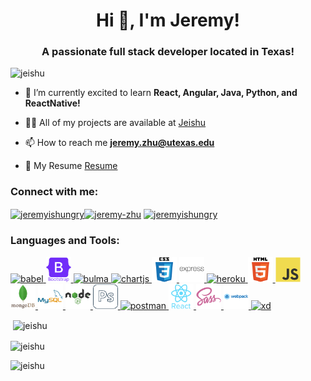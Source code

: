 <h1 align="center">Hi 👋, I'm Jeremy!</h1>
<h3 align="center">A passionate full stack developer located in Texas!</h3>

<p align="left"> <img src="https://komarev.com/ghpvc/?username=jeishu&label=Profile%20views&color=0e75b6&style=flat" alt="jeishu" /> </p>

- 🌱 I’m currently excited to learn **React, Angular, Java, Python, and ReactNative!**

- 👨‍💻 All of my projects are available at [Jeishu](https://jeishu.github.io/)

- 📫 How to reach me **jeremy.zhu@utexas.edu**

- 📄 My Resume [Resume](https://docs.google.com/document/d/1BoyU6fe34VhklL0bDYsdD1YoUNanwIYkCxz_YiHcW-E/edit)

<h3 align="left">Connect with me:</h3>
<p align="left">
<a href="https://twitter.com/jeremyishungry" target="blank"><img align="center" src="https://cdn.jsdelivr.net/npm/simple-icons@3.0.1/icons/twitter.svg" alt="jeremyishungry" height="30" width="40 /></a>
<a href="https://linkedin.com/in/jeremy-zhu" target="blank"><img align="center" src="https://cdn.jsdelivr.net/npm/simple-icons@3.0.1/icons/linkedin.svg" alt="jeremy-zhu" height="30" width="40" /></a>
<a href="https://instagram.com/jeremyishungry" target="blank"><img align="center" src="https://cdn.jsdelivr.net/npm/simple-icons@3.0.1/icons/instagram.svg" alt="jeremyishungry" height="30" width="40" /></a>
</p>

<h3 align="left">Languages and Tools:</h3>
<p align="left"> <a href="https://babeljs.io/" target="_blank"> <img src="https://www.vectorlogo.zone/logos/babeljs/babeljs-icon.svg" alt="babel" width="40" height="40"/> </a> <a href="https://getbootstrap.com" target="_blank"> <img src="https://raw.githubusercontent.com/devicons/devicon/master/icons/bootstrap/bootstrap-plain-wordmark.svg" alt="bootstrap" width="40" height="40"/> </a> <a href="https://bulma.io/" target="_blank"> <img src="https://raw.githubusercontent.com/gilbarbara/logos/804dc257b59e144eaca5bc6ffd16949752c6f789/logos/bulma.svg" alt="bulma" width="40" height="40"/> </a> <a href="https://www.chartjs.org" target="_blank"> <img src="https://www.chartjs.org/media/logo-title.svg" alt="chartjs" width="40" height="40"/> </a> <a href="https://www.w3schools.com/css/" target="_blank"> <img src="https://raw.githubusercontent.com/devicons/devicon/master/icons/css3/css3-original-wordmark.svg" alt="css3" width="40" height="40"/> </a> <a href="https://expressjs.com" target="_blank"> <img src="https://raw.githubusercontent.com/devicons/devicon/master/icons/express/express-original-wordmark.svg" alt="express" width="40" height="40"/> </a> <a href="https://heroku.com" target="_blank"> <img src="https://www.vectorlogo.zone/logos/heroku/heroku-icon.svg" alt="heroku" width="40" height="40"/> </a> <a href="https://www.w3.org/html/" target="_blank"> <img src="https://raw.githubusercontent.com/devicons/devicon/master/icons/html5/html5-original-wordmark.svg" alt="html5" width="40" height="40"/> </a> <a href="https://developer.mozilla.org/en-US/docs/Web/JavaScript" target="_blank"> <img src="https://raw.githubusercontent.com/devicons/devicon/master/icons/javascript/javascript-original.svg" alt="javascript" width="40" height="40"/> </a> <a href="https://www.mongodb.com/" target="_blank"> <img src="https://raw.githubusercontent.com/devicons/devicon/master/icons/mongodb/mongodb-original-wordmark.svg" alt="mongodb" width="40" height="40"/> </a> <a href="https://www.mysql.com/" target="_blank"> <img src="https://raw.githubusercontent.com/devicons/devicon/master/icons/mysql/mysql-original-wordmark.svg" alt="mysql" width="40" height="40"/> </a> <a href="https://nodejs.org" target="_blank"> <img src="https://raw.githubusercontent.com/devicons/devicon/master/icons/nodejs/nodejs-original-wordmark.svg" alt="nodejs" width="40" height="40"/> </a> <a href="https://www.photoshop.com/en" target="_blank"> <img src="https://raw.githubusercontent.com/devicons/devicon/master/icons/photoshop/photoshop-line.svg" alt="photoshop" width="40" height="40"/> </a> <a href="https://postman.com" target="_blank"> <img src="https://www.vectorlogo.zone/logos/getpostman/getpostman-icon.svg" alt="postman" width="40" height="40"/> </a> <a href="https://reactjs.org/" target="_blank"> <img src="https://raw.githubusercontent.com/devicons/devicon/master/icons/react/react-original-wordmark.svg" alt="react" width="40" height="40"/> </a> <a href="https://sass-lang.com" target="_blank"> <img src="https://raw.githubusercontent.com/devicons/devicon/master/icons/sass/sass-original.svg" alt="sass" width="40" height="40"/> </a> <a href="https://webpack.js.org" target="_blank"> <img src="https://raw.githubusercontent.com/devicons/devicon/d00d0969292a6569d45b06d3f350f463a0107b0d/icons/webpack/webpack-original-wordmark.svg" alt="webpack" width="40" height="40"/> </a> <a href="https://www.adobe.com/products/xd.html" target="_blank"> <img src="https://cdn.worldvectorlogo.com/logos/adobe-xd.svg" alt="xd" width="40" height="40"/> </a> </p>


<p>&nbsp;<img align="center" src="https://github-readme-stats.vercel.app/api?username=jeishu&theme=dark&show_icons=true&locale=en" alt="jeishu" /></p>

<p><img align="center" src="https://github-readme-streak-stats.herokuapp.com/?user=jeishu&theme=dark&" alt="jeishu" /></p>

<p><img align="left" src="https://github-readme-stats.vercel.app/api/top-langs?username=jeishu&theme=dark&show_icons=true&locale=en&layout=compact" alt="jeishu" /></p>


